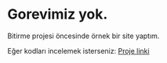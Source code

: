 # Gorevimiz yok.

<p>Bitirme projesi öncesinde örnek bir site yaptım.</p> 
<p>
  Eğer kodları incelemek isterseniz: <a href="https://github.com/KeskenRidvan/iPhone15-Site-Apple">Proje linki</a>
</p>
